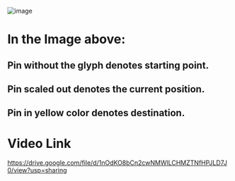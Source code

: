 ![image](https://github.com/user-attachments/assets/7c0cee41-2a52-46b6-a097-fe697fdc76da)

# In the Image above:
## Pin without the glyph denotes starting point.
## Pin scaled out denotes the current position.
## Pin in yellow color denotes destination.

# Video Link
https://drive.google.com/file/d/1nOdKO8bCn2cwNMWlLCHMZTNfHPJLD7J0/view?usp=sharing
